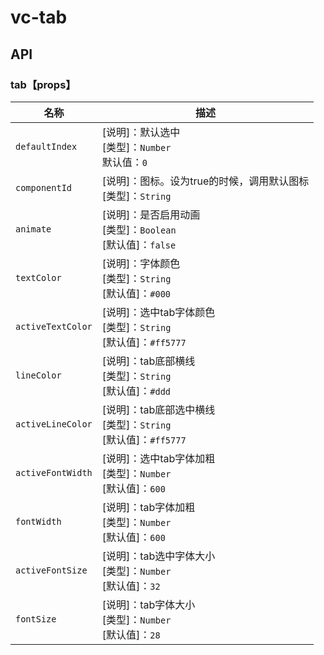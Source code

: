 # vc-tab

## API

### tab【props】

| 名称                  | 描述                         |
|----------------------|------------------------------|
|`defaultIndex`                | [说明]：默认选中<br>[类型]：`Number`<br>默认值：`0` <br>
|`componentId`               | [说明]：图标。设为true的时候，调用默认图标<br>[类型]：`String` <br>   |
|`animate`               | [说明]：是否启用动画<br>[类型]：`Boolean`<br>[默认值]：`false` <br>     |
|`textColor`               | [说明]：字体颜色<br>[类型]：`String`<br>[默认值]：`#000` <br>     |
|`activeTextColor`               | [说明]：选中tab字体颜色<br>[类型]：`String`<br>[默认值]：`#ff5777` <br>     |
|`lineColor`               | [说明]：tab底部横线<br>[类型]：`String`<br>[默认值]：`#ddd` <br>     |
|`activeLineColor`               | [说明]：tab底部选中横线<br>[类型]：`String`<br>[默认值]：`#ff5777` <br>     |
|`activeFontWidth`               | [说明]：选中tab字体加粗<br>[类型]：`Number`<br>[默认值]：`600` <br>     |
|`fontWidth`               | [说明]：tab字体加粗<br>[类型]：`Number`<br>[默认值]：`600` <br>     |
|`activeFontSize`               | [说明]：tab选中字体大小<br>[类型]：`Number`<br>[默认值]：`32` <br>     |
|`fontSize`               | [说明]：tab字体大小<br>[类型]：`Number`<br>[默认值]：`28` <br>     |


